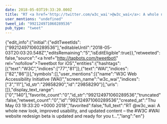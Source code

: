 ```yaml
---
date: 2018-05-03T19:33:20.000Z
title: "RT <a href='http://twitter.com/w3c_wai'>@w3c_wai</a>: A whole new look, improved usability, and updated content – the #W3C #WAI website redesign beta is updated and ready for you t…″"
user_mentions: "undefined"
tweet_id: "992124971060289536"
pub_type: "tweet"
---
```

{"edit_info":{"initial":{"editTweetIds":["992124971060289536"],"editableUntil":"2018-05-03T20:03:20.548Z","editsRemaining":"5","isEditEligible":true}},"retweeted":false,"source":"<a href=\"http://tapbots.com/tweetbot\" rel=\"nofollow\">Tweetbot for iΟS</a>","entities":{"hashtags":[{"text":"W3C","indices":["77","81"]},{"text":"WAI","indices":["82","86"]}],"symbols":[],"user_mentions":[{"name":"W3C Web Accessibility Initiative (WAI)","screen_name":"w3c_wai","indices":["3","11"],"id_str":"29858290","id":"29858290"}],"urls":[]},"display_text_range":["0","140"],"favorite_count":"0","id_str":"992124971060289536","truncated":false,"retweet_count":"0","id":"992124971060289536","created_at":"Thu May 03 19:33:20 +0000 2018","favorited":false,"full_text":"RT @w3c_wai: A whole new look, improved usability, and updated content – the #W3C #WAI website redesign beta is updated and ready for you t…","lang":"en"}
